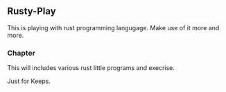 ## Rusty-Play

This is playing with rust programming langugage. Make use of it more and more.

### Chapter

This will includes various rust little programs and execrise.

Just for Keeps.
